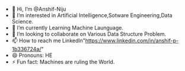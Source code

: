 - 👋 Hi, I’m @Anshif-Niju
- 👀 I’m interested in Artificial Intelligence,Sotware Engineering,Data Science.
- 🌱 I’m currently Learning Machine Launguage.
- 💞️ I’m looking to collaborate on Various Data Structure Problem.
- 📫 How to reach me Linkedln"https://www.linkedin.com/in/anshif-p-1b336724a/"
- 😄 Pronouns: HE
- ⚡ Fun fact: Machines are ruling the World.
